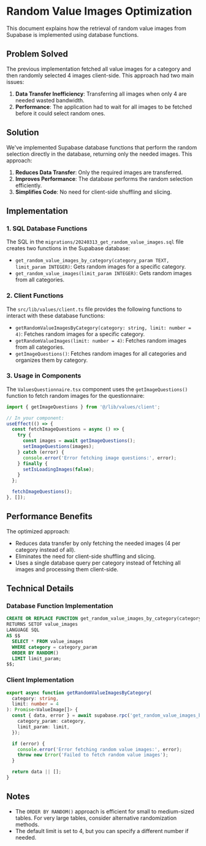 # Random Value Images Optimization

This document explains how the retrieval of random value images from Supabase is implemented using database functions.

## Problem Solved

The previous implementation fetched all value images for a category and then randomly selected 4 images client-side. This approach had two main issues:

1. **Data Transfer Inefficiency**: Transferring all images when only 4 are needed wasted bandwidth.
2. **Performance**: The application had to wait for all images to be fetched before it could select random ones.

## Solution

We've implemented Supabase database functions that perform the random selection directly in the database, returning only the needed images. This approach:

1. **Reduces Data Transfer**: Only the required images are transferred.
2. **Improves Performance**: The database performs the random selection efficiently.
3. **Simplifies Code**: No need for client-side shuffling and slicing.

## Implementation

### 1. SQL Database Functions

The SQL in the `migrations/20240313_get_random_value_images.sql` file creates two functions in the Supabase database:

- `get_random_value_images_by_category(category_param TEXT, limit_param INTEGER)`: Gets random images for a specific category.
- `get_random_value_images(limit_param INTEGER)`: Gets random images from all categories.

### 2. Client Functions

The `src/lib/values/client.ts` file provides the following functions to interact with these database functions:

- `getRandomValueImagesByCategory(category: string, limit: number = 4)`: Fetches random images for a specific category.
- `getRandomValueImages(limit: number = 4)`: Fetches random images from all categories.
- `getImageQuestions()`: Fetches random images for all categories and organizes them by category.

### 3. Usage in Components

The `ValuesQuestionnaire.tsx` component uses the `getImageQuestions()` function to fetch random images for the questionnaire:

```typescript
import { getImageQuestions } from '@/lib/values/client';

// In your component:
useEffect(() => {
  const fetchImageQuestions = async () => {
    try {
      const images = await getImageQuestions();
      setImageQuestions(images);
    } catch (error) {
      console.error('Error fetching image questions:', error);
    } finally {
      setIsLoadingImages(false);
    }
  };

  fetchImageQuestions();
}, []);
```

## Performance Benefits

The optimized approach:

- Reduces data transfer by only fetching the needed images (4 per category instead of all).
- Eliminates the need for client-side shuffling and slicing.
- Uses a single database query per category instead of fetching all images and processing them client-side.

## Technical Details

### Database Function Implementation

```sql
CREATE OR REPLACE FUNCTION get_random_value_images_by_category(category_param TEXT, limit_param INTEGER DEFAULT 4)
RETURNS SETOF value_images
LANGUAGE SQL
AS $$
  SELECT * FROM value_images
  WHERE category = category_param
  ORDER BY RANDOM()
  LIMIT limit_param;
$$;
```

### Client Implementation

```typescript
export async function getRandomValueImagesByCategory(
  category: string,
  limit: number = 4
): Promise<ValueImage[]> {
  const { data, error } = await supabase.rpc('get_random_value_images_by_category', {
    category_param: category,
    limit_param: limit,
  });

  if (error) {
    console.error('Error fetching random value images:', error);
    throw new Error('Failed to fetch random value images');
  }

  return data || [];
}
```

## Notes

- The `ORDER BY RANDOM()` approach is efficient for small to medium-sized tables. For very large tables, consider alternative randomization methods.
- The default limit is set to 4, but you can specify a different number if needed.
